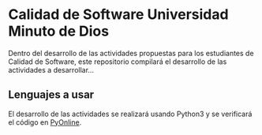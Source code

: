 # Calidad de Software Universidad Minuto de Dios
Dentro del desarrollo de las actividades propuestas para los estudiantes de Calidad de Software, este repositorio compilará el desarrollo de las actividades a desarrollar...
## Lenguajes a usar
El desarrollo de las actividades se realizará usando Python3 y se verificará el código en [PyOnline](http://bit.ly/2lTmiIe).
